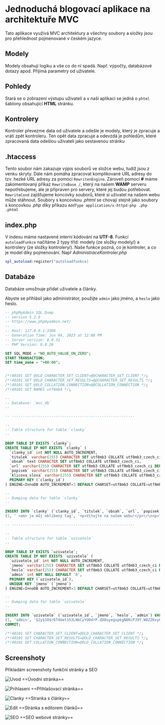 # Jednoduchá blogovací aplikace na architektuře MVC

Tato aplikace využívá MVC architektury a všechny soubory a složky jsou pro přehlednost pojmenované v českém jazyce.

## Modely

Modely obsahují logiku a vše co do ní spadá. Např. výpočty, databázové dotazy apod. Přijímá parametry od uživatele.

## Pohledy

Stará se o zobrazení výstupu uživateli a v naší aplikaci se jedná o `phtml` šablony obsahující **HTML** stránku.

## Kontrolery

Kontroler převezme data od uživatele a odešle je modely, který je zpracuje a vrátí zpět kontroleru. Ten opět data zpracuje a odevzdá je pohledům, které zpracovaná data odešlou uživateli jako sestavenou stránku

## .htaccess

Tento soubor nám zakazuje výpis souborů ve složce webu, tudíž jsou z venku skryty. Dále nám pomáha zpracovat komplikované URL adresy do tzv. hezké URL adresy za pomoci `RewritenEngine`. Zároveň pomocí **#** máme zakomentovaný příkaz `RewriteBase /`, který na našem **WAMP** serveru nepotřebujeme, ale je připraven pro servery, které jej budou potřebovat. `RewriteCond` zajišťujeme koncovky souborů, které si uživatel na našem webu může stáhnout. Soubory s koncovkou _.phtml_ se chovají stejně jako soubory s koncovkou _.php_ díky příkazu `AddType application/x-httpd-php .php .phtml`

## index.php

V indexu máme nastavené interní kódování na **UTF-8**. Funkcí `autoloadFunkce` načítáme 2 typy tříd: modely (ze složky modely/) a kontrolery (ze složky kontrolery/). Naše funkce pozná, co je kontroler, a co je model díky pojmenování. Např _AdministraceKontroler.php_

```php
spl_autoload:register("autoloadfunkce)
```

## Databáze

Databáze umožnuje přidat uživatele a články.

Abyste se přihlásil jako administrátor, použijte `admin` jako jméno, a `heslo` jako heslo.

```sql
-- phpMyAdmin SQL Dump
-- version 5.2.0
-- https://www.phpmyadmin.net/
--
-- Host: 127.0.0.1:3306
-- Generation Time: Jun 04, 2023 at 12:08 PM
-- Server version: 8.0.31
-- PHP Version: 8.0.26

SET SQL_MODE = "NO_AUTO_VALUE_ON_ZERO";
START TRANSACTION;
SET time_zone = "+00:00";


/*!40101 SET @OLD_CHARACTER_SET_CLIENT=@@CHARACTER_SET_CLIENT */;
/*!40101 SET @OLD_CHARACTER_SET_RESULTS=@@CHARACTER_SET_RESULTS */;
/*!40101 SET @OLD_COLLATION_CONNECTION=@@COLLATION_CONNECTION */;
/*!40101 SET NAMES utf8mb4 */;

--
-- Database: `mvc_db`
--

-- --------------------------------------------------------

--
-- Table structure for table `clanky`
--

DROP TABLE IF EXISTS `clanky`;
CREATE TABLE IF NOT EXISTS `clanky` (
  `clanky_id` int NOT NULL AUTO_INCREMENT,
  `titulek` varchar(255) CHARACTER SET utf8mb3 COLLATE utf8mb3_czech_ci DEFAULT NULL,
  `obsah` text CHARACTER SET utf8mb3 COLLATE utf8mb3_czech_ci,
  `url` varchar(255) CHARACTER SET utf8mb3 COLLATE utf8mb3_czech_ci DEFAULT NULL,
  `popisek` varchar(255) CHARACTER SET utf8mb3 COLLATE utf8mb3_czech_ci DEFAULT NULL,
  `klicova_slova` varchar(255) CHARACTER SET utf8mb3 COLLATE utf8mb3_czech_ci DEFAULT NULL,
  PRIMARY KEY (`clanky_id`)
) ENGINE=InnoDB AUTO_INCREMENT=3 DEFAULT CHARSET=utf8mb3 COLLATE=utf8mb3_czech_ci;

--
-- Dumping data for table `clanky`
--

INSERT INTO `clanky` (`clanky_id`, `titulek`, `obsah`, `url`, `popisek`, `klicova_slova`) VALUES
(1, ' <em> je můj oblíbený tag', '<p>Vítejte na našem webu!</p>\r\n<p>Tento web je postaven na <strong>jednoduchém MVC frameworku v PHP</strong>. Toto je úvodní článek, načtený z databáze.</p>', 'uvod', 'Úvodní článek na webu v MVC v PHP', 'úvod, mvc, web');

-- --------------------------------------------------------

--
-- Table structure for table `uzivatele`
--

DROP TABLE IF EXISTS `uzivatele`;
CREATE TABLE IF NOT EXISTS `uzivatele` (
  `uzivatele_id` int NOT NULL AUTO_INCREMENT,
  `jmeno` varchar(255) CHARACTER SET utf8mb3 COLLATE utf8mb3_czech_ci DEFAULT NULL,
  `heslo` varchar(255) CHARACTER SET utf8mb3 COLLATE utf8mb3_czech_ci DEFAULT NULL,
  `admin` int NOT NULL DEFAULT '0',
  PRIMARY KEY (`uzivatele_id`),
  UNIQUE KEY `jmeno` (`jmeno`)
) ENGINE=InnoDB AUTO_INCREMENT=3 DEFAULT CHARSET=utf8mb3 COLLATE=utf8mb3_czech_ci;

--
-- Dumping data for table `uzivatele`
--

INSERT INTO `uzivatele` (`uzivatele_id`, `jmeno`, `heslo`, `admin`) VALUES
(1, 'admin', '$2y$10$r6T4Uet1h3LNbCyYUOdrP.dX8uyegxpkgN8RcPJ9Y.W8ZZKxyQTxO', 1);
COMMIT;

/*!40101 SET CHARACTER_SET_CLIENT=@OLD_CHARACTER_SET_CLIENT */;
/*!40101 SET CHARACTER_SET_RESULTS=@OLD_CHARACTER_SET_RESULTS */;
/*!40101 SET COLLATION_CONNECTION=@OLD_COLLATION_CONNECTION */;

```

## Screenshoty

Přikladám screenshoty funkční stránky a SEO

![Uvod](https://github.com/KanzanElBirbo/WAP/edit/main/Projekt-MVC/uvod.png)
==Úvodní stránka==

![Prihlaseni](https://github.com/KanzanElBirbo/WAP/edit/main/Projekt-MVC/prihlaseni.png)
==Přihlašovací stránka==

![Clanky](https://github.com/KanzanElBirbo/WAP/edit/main/Projekt-MVC/clanky.png)
==Stranka s články==

![Edit](https://github.com/KanzanElBirbo/WAP/edit/main/Projekt-MVC/edit.png)
==Stránka s editorem článků==

![SEO](https://github.com/KanzanElBirbo/WAP/edit/main/Projekt-MVC/SEO.png)
==SEO webové stránky==
